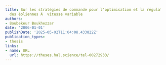 ```yaml
---
title: Sur les stratégies de commande pour l'optimisation et la régulation de puissance
  des éoliennes Ã  vitesse variable
authors:
- Boubekeur Boukhezzar
date: '2006-01-01'
publishDate: '2025-05-02T11:04:08.433822Z'
publication_types:
- thesis
links:
- name: URL
  url: https://theses.hal.science/tel-00272933/
---
```

